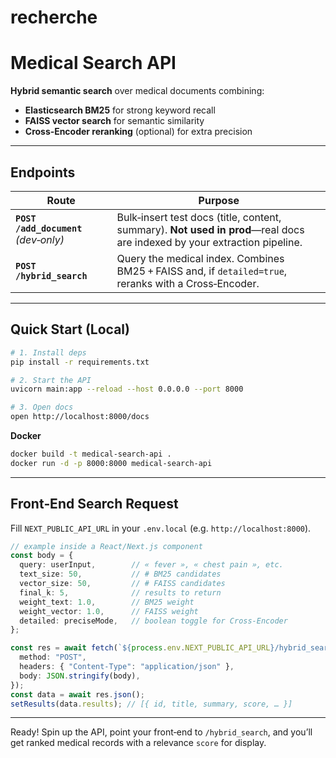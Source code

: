 # recherche
# Medical Search API

**Hybrid semantic search** over medical documents combining:

* **Elasticsearch BM25** for strong keyword recall
* **FAISS vector search** for semantic similarity
* **Cross‑Encoder reranking** (optional) for extra precision

---

## Endpoints

| Route                                 | Purpose                                                                                                                  |
| ------------------------------------- | ------------------------------------------------------------------------------------------------------------------------ |
| **`POST /add_document`** *(dev‑only)* | Bulk‑insert test docs (title, content, summary). **Not used in prod**—real docs are indexed by your extraction pipeline. |
| **`POST /hybrid_search`**             | Query the medical index. Combines BM25 + FAISS and, if `detailed=true`, reranks with a Cross‑Encoder.                    |

---

## Quick Start (Local)

```bash
# 1. Install deps
pip install -r requirements.txt

# 2. Start the API
uvicorn main:app --reload --host 0.0.0.0 --port 8000

# 3. Open docs
open http://localhost:8000/docs
```

**Docker**

```bash
docker build -t medical-search-api .
docker run -d -p 8000:8000 medical-search-api
```

---

## Front‑End Search Request

Fill `NEXT_PUBLIC_API_URL` in your `.env.local` (e.g. `http://localhost:8000`).

```ts
// example inside a React/Next.js component
const body = {
  query: userInput,        // « fever », « chest pain », etc.
  text_size: 50,           // # BM25 candidates
  vector_size: 50,         // # FAISS candidates
  final_k: 5,              // results to return
  weight_text: 1.0,        // BM25 weight
  weight_vector: 1.0,      // FAISS weight
  detailed: preciseMode,   // boolean toggle for Cross‑Encoder
};

const res = await fetch(`${process.env.NEXT_PUBLIC_API_URL}/hybrid_search`, {
  method: "POST",
  headers: { "Content-Type": "application/json" },
  body: JSON.stringify(body),
});
const data = await res.json();
setResults(data.results); // [{ id, title, summary, score, … }]
```

---

Ready!  Spin up the API, point your front‑end to `/hybrid_search`, and you’ll get ranked medical records with a relevance `score` for display.
